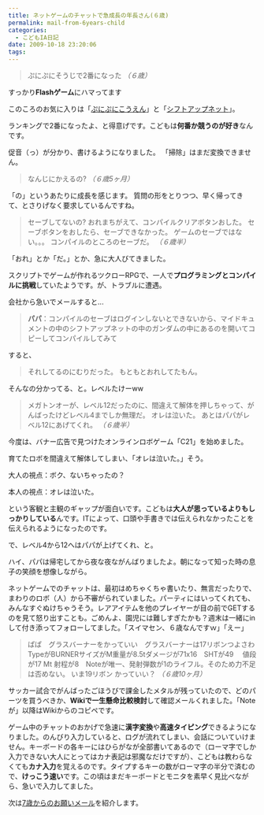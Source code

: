 ```yaml
---
title: ネットゲームのチャットで急成長の年長さん(６歳)
permalink: mail-from-6years-child
categories:
  - こどもIA日記
date: 2009-10-18 23:20:06
tags:
---
```


> ぷにぷにそうじで2番になった
_（６歳）_

すっかり**Flashゲーム**にハマってます

このころのお気に入りは「[ぷにぷにこうえん](http://netkun.com/puni/kouen/)」と「[シフトアップネット](http://www.shiftup.net/)」。

ランキングで2番になったよ、と得意げです。こどもは**何番か競うのが好き**なんです。

促音（っ）が分かり、書けるようになりました。
「掃除」はまだ変換できません。

> なんじにかえるの?
_（６歳5ヶ月）_

「の」というあたりに成長を感じます。
質問の形をとりつつ、早く帰ってきて、とさりげなく要求しているんですね。

> セーブしてないの?
> おれまちがえて、コンパイルクリアボタンおした。
> セーブボタンをおしたら、セーブできなかった。
> ゲームのセーブではない。。。
> コンパイルのところのセーブだ。
_（６歳半）_

「おれ」とか「だ。」とか、急に大人びてきました。

スクリプトでゲームが作れるツクローRPGで、一人で**プログラミングとコンパイルに挑戦**していたようです。が、トラブルに遭遇。

会社から急いでメールすると...

> **パパ**：コンパイルのセーブはログインしないとできないから、マイドキュメントの中のシフトアップネットの中のガンダムの中にあるのを開いてコピーしてコンパイルしてみて

すると、

> それしてるのにむりだった。
> もともとおれしてたもん。

そんなの分かってる、と。レベルたけーww

> メガトンオーが、レベル12だったのに、間違えて解体を押しちゃって、がんばったけどレベル4までしか無理だ。
> オレは泣いた。
> あとはパパがレベル12にあげてくれ。
_（６歳半）_

今度は、バナー広告で見つけたオンラインロボゲーム「C21」を始めました。

育てたロボを間違えて解体してしまい、「オレは泣いた。」そう。

大人の視点：ボク、ないちゃったの？

本人の視点：オレは泣いた。

という客観と主観のギャップが面白いです。こどもは**大人が思っているよりもしっかりしている**んです。ITによって、口頭や手書きでは伝えられなかったことを伝えられるようになったのです。

で、レベル4から12へはパパが上げてくれ、と。

ハイ、パパは帰宅してから夜な夜ながんばりましたよ。朝になって知った時の息子の笑顔を想像しながら。

ネットゲームでのチャットは、最初はめちゃくちゃ書いたり、無言だったりで、まわりのロボ（人）から不審がられていました。パーティにはいってくれても、みんなすぐぬけちゃうそう。レアアイテムを他のプレイヤーが目の前でGETするのを見て怒り出すことも。ごめんよ、園児には難しすぎたかも？週末は一緒にinして付き添ってフォローしてました。「スイマセン、６歳なんですｗ」「えー」

> ぱぱ　グラスバーナーをかっていい　グラスバーナーは17リボンつよさわ　TypeがBURNERサイズがM重量が8.5tダメージが71x16　SHTが49 　値段が17 Mt
> 射程が8　Noteが唯一、発射弾数が1のライフル。そのため力不足は否めない。
> いま19リボン
> かっていい？
_（６歳10ヶ月）_

サッカー試合でがんばったごほうびで課金したメタルが残っていたので、どのパーツを買うべきか、**Wikiで一生懸命比較検討**して確認メールくれました。「Noteが」以降はWikiからのコピペです。

ゲーム中のチャットのおかげで急速に**漢字変換**や**高速タイピング**できるようになりました。のんびり入力していると、ログが流れてしまい、会話についていけません。キーボードの各キーにはひらがなが全部書いてあるので（ローマ字でしか入力できない大人にとってはカナ表記は邪魔なだけですが）、こどもは教わらなくても**カナ入力**を覚えるのです。タイプするキーの数がローマ字の半分で済むので、**けっこう速い**です。この頃はまだキーボードとモニタを素早く見比べながら、急いで入力してました。

次は[7歳からのお願いメール](../mail-from-7years-child/)を紹介します。